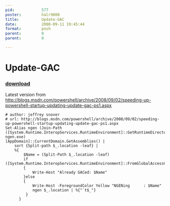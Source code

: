 ```yaml
---
pid:            577
poster:         halr9000
title:          Update-GAC
date:           2008-09-11 19:45:44
format:         posh
parent:         0
parent:         0

---
```


# Update-GAC

### [download](577.ps1)

Latest version from http://blogs.msdn.com/powershell/archive/2008/09/02/speeding-up-powershell-startup-updating-update-gac-ps1.aspx

```posh
# author: jeffrey snover
# url: http://blogs.msdn.com/powershell/archive/2008/09/02/speeding-up-powershell-startup-updating-update-gac-ps1.aspx
Set-Alias ngen (Join-Path ([System.Runtime.InteropServices.RuntimeEnvironment]::GetRuntimeDirectory()) ngen.exe)
[AppDomain]::CurrentDomain.GetAssemblies() |
    sort {Split-path $_.location -leaf} | 
    %{
        $Name = (Split-Path $_.location -leaf)
        if ([System.Runtime.InteropServices.RuntimeEnvironment]::FromGlobalAccessCache($_))
        {
            Write-Host "Already GACed: $Name"
        }else
        {
            Write-Host -ForegroundColor Yellow "NGENing      : $Name"
            ngen $_.location | %{"`t$_"}
         }
      }
```
